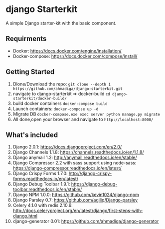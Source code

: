 # django Starterkit
A simple Django starter-kit with the basic component.

## Requirments
- Docker: https://docs.docker.com/engine/installation/
- Docker-compose: https://docs.docker.com/compose/install/

## Getting Started
1. Dlone/Download the repo:
`git clone --depth 1 https://github.com/ahmadiga/django-starterkit.git`
2. navigate to django-starterkit => docker-build
`cd django-starterkit/docker-build/`
3. build docker containers
`docker-compose build`
4. Launch containers:
`docker-compose up -d`
5. Migrate DB
`docker-compose.exe exec server python manage.py migrate`
6. All done,open your browser and navigate to `http://localhost:8000/`

## What's included
1. Django 2.0.1: https://docs.djangoproject.com/en/2.0/
2. Django Channels 1.1.8: https://channels.readthedocs.io/en/1.1.8/
3. Django anymail 1.2: http://anymail.readthedocs.io/en/stable/
4. Django Compressor 2.2 with sass support using node-sass: https://django-compressor.readthedocs.io/en/latest/
5. Django Crispy Forms 1.7.0: http://django-crispy-forms.readthedocs.io/en/latest/
6. Django Debug Toolbar 1.9.1: https://django-debug-toolbar.readthedocs.io/en/stable/
7. Django NPM 1.0.0: https://github.com/kevin1024/django-npm
8. Django Parsley 0.7: https://github.com/agiliq/Django-parsley
9. Celery 4.1.0 with redis 2.10.6: http://docs.celeryproject.org/en/latest/django/first-steps-with-django.html
10. django-generator 0.01: https://github.com/ahmadiga/django-generator
